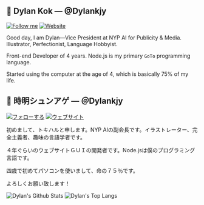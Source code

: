 ## 🍜 Dylan Kok — @Dylankjy
[![Follow me](https://img.shields.io/github/followers/tokinoharu?label=Be%20a%20lightgazer%21%20%28Follow%29&style=flat-square)](https://github.com/Tokinoharu)
[![Website](https://img.shields.io/website?down_color=red&down_message=is%20on%20fire&label=My%20website&style=flat-square&up_color=blue&up_message=Visit&url=https%3A%2F%2Ftoki.ichiharu.com)](https://toki.ichiharu.com)

Good day, I am Dylan—Vice President at NYP AI for Publicity & Media. Illustrator, Perfectionist, Language Hobbyist.

Front-end Developer of 4 years. Node.js is my primary `GoTo` programming language.

Started using the computer at the age of 4, which is basically 75% of my life.

## 🍳 時明シュンアゲ — ＠Dylankjy
[![フォローする](https://img.shields.io/github/followers/Tokinoharu?color=red&label=%E6%98%8E%E8%A6%8B%E8%80%85%E3%81%AB%E3%81%AA%E3%82%8B%EF%BC%81%EF%BC%88%E3%83%95%E3%82%A9%E3%83%AD%E3%83%BC%E3%81%99%E3%82%8B%EF%BC%89&style=flat-square)](https://github.com/Tokinoharu)
[![ウェブサイト](https://img.shields.io/website?down_color=red&down_message=%E7%82%8E%E4%B8%8A&label=%E5%83%95%E3%81%AE%E3%82%A6%E3%82%A7%E3%83%96%E3%82%B5%E3%82%A4%E3%83%88&style=flat-square&up_color=green&up_message=%E8%A1%8C%E3%81%8F&url=https%3A%2F%2Ftoki.ichiharu.com)](https://toki.ichiharu.com)

初めまして、トキハルと申します。NYP AIの副会長です。イラストレーター、完全主義者、趣味の言語学者です。

４年ぐらいのウェブサイトＧＵＩの開発者です。Node.jsは僕のプログラミング言語です。

四歳で初めてパソコンを使いまして、命の７５％です。

よろしくお願い致します！

![Dylan's Github Stats](https://github-readme-stats.vercel.app/api?username=Tokinoharu&count_private=true&theme=gotham&show_icons=true)
![Dylan's Top Langs](https://github-readme-stats.vercel.app/api/top-langs/?username=Tokinoharu&layout=compact&theme=gotham)

<!--
**Tokinoharu/Tokinoharu** is a ✨ _special_ ✨ repository because its `README.md` (this file) appears on your GitHub profile.

Here are some ideas to get you started:

- 🔭 I’m currently working on ...
- 🌱 I’m currently learning ...
- 👯 I’m looking to collaborate on ...
- 🤔 I’m looking for help with ...
- 💬 Ask me about ...
- 📫 How to reach me: ...
- 😄 Pronouns: ...
- ⚡ Fun fact: ...
-->
